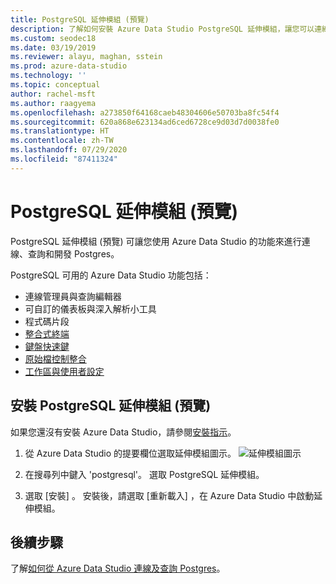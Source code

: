 ```yaml
---
title: PostgreSQL 延伸模組 (預覽)
description: 了解如何安裝 Azure Data Studio PostgreSQL 延伸模組，讓您可以連線、查詢和針對 Postgres 資料庫進行開發。
ms.custom: seodec18
ms.date: 03/19/2019
ms.reviewer: alayu, maghan, sstein
ms.prod: azure-data-studio
ms.technology: ''
ms.topic: conceptual
author: rachel-msft
ms.author: raagyema
ms.openlocfilehash: a273850f64168caeb48304606e50703ba8fc54f4
ms.sourcegitcommit: 620a868e623134ad6ced6728ce9d03d7d0038fe0
ms.translationtype: HT
ms.contentlocale: zh-TW
ms.lasthandoff: 07/29/2020
ms.locfileid: "87411324"
---
```

# <a name="postgresql-extension-preview"></a>PostgreSQL 延伸模組 (預覽)

PostgreSQL 延伸模組 (預覽) 可讓您使用 Azure Data Studio 的功能來進行連線、查詢和開發 Postgres。 

PostgreSQL 可用的 Azure Data Studio 功能包括：

- 連線管理員與查詢編輯器
- 可自訂的儀表板與深入解析小工具
- 程式碼片段
- [整合式終端](integrated-terminal.md)
- [鍵盤快速鍵](keyboard-shortcuts.md)
- [原始檔控制整合](source-control.md)
- [工作區與使用者設定](settings.md)


## <a name="install-the-postgresql-extension-preview"></a>安裝 PostgreSQL 延伸模組 (預覽)

如果您還沒有安裝 Azure Data Studio，請參閱[安裝指示](download.md)。

1. 從 Azure Data Studio 的提要欄位選取延伸模組圖示。
   ![延伸模組圖示](media/extensions/postgresql-extension/extensions-icon.png)

2. 在搜尋列中鍵入 'postgresql'。 選取 PostgreSQL 延伸模組。

3. 選取 [安裝]  。 安裝後，請選取 [重新載入]  ，在 Azure Data Studio 中啟動延伸模組。


## <a name="next-steps"></a>後續步驟

了解[如何從 Azure Data Studio 連線及查詢 Postgres](quickstart-postgres.md)。

